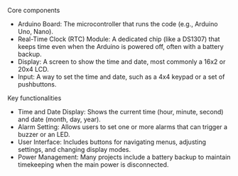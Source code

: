 Core components
* Arduino Board: The microcontroller that runs the code (e.g., Arduino Uno, Nano). 
* Real-Time Clock (RTC) Module: A dedicated chip (like a DS1307) that keeps time even when the Arduino is powered off, often with a battery backup. 
* Display: A screen to show the time and date, most commonly a 16x2 or 20x4 LCD. 
* Input: A way to set the time and date, such as a 4x4 keypad or a set of pushbuttons.


Key functionalities
* Time and Date Display: Shows the current time (hour, minute, second) and date (month, day, year). 
* Alarm Setting: Allows users to set one or more alarms that can trigger a buzzer or an LED. 
* User Interface: Includes buttons for navigating menus, adjusting settings, and changing display modes. 
* Power Management: Many projects include a battery backup to maintain timekeeping when the main power is disconnected. 
